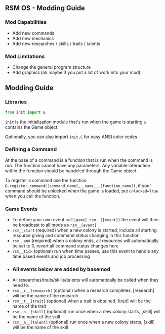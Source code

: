 ## RSM OS - Modding Guide
### Mod Capabilities
- Add new commands
- Add new mechanics
- Add new researches / skills / traits / talents
### Mod Limitations
- Change the general program structure
- Add graphics (ok maybe if you put a lot of work into your mod)
## Modding Guide
### Libraries
```py
from init import G
```
`init` is the initialization module that's run when the game is starting `G` contains the Game object.

Optionally, you can also import `init.C` for easy ANSI color codes

### Defining a Command
At the base of a command is a function that is run when the command is run. The function cannot have any parameters. Any variable interaction within the function should be handeled through the Game object.

To register a command use the function `G.register_command([command_name],__name__,[function_name])`, if your command should be unlocked when the game is loaded, put `unlocked=True` when you call the function.

### Game Events
- To define your own event call `[game].rsm__([event])` the event will then be broadcast to all mods as `rsm__[event]`
- `rsm__start` (required) when a new colony is started, include all starting resource giving and command status changing in this function
- `rsm__end` (required) when a colony ends, all resources will automatically be set to 0, revert all command status changes here
- `rsm__tick` (optional) run when time passes, use this event to handle any time based events and job processing
- ### All events below are added by basemod
- All researches/traits/skills/talents will automatically be called when they need to.
- `rsm__r__[research]` (optional) when a research completes, [research] will be the name of the research
- `rsm__t__[trait]` (optional) when a trait is obtained, [trait] will be the name of the trait
- `rsm__s__[skill]` (optional) run once when a new colony starts, [skill] will be the name of the skill
- `rsm__a__[talent]` (optional) run once when a new colony starts, [skill] will be the name of the skill
